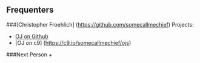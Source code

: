 Frequenters
-----------

###[Christopher Froehlich] (https://github.com/somecallmechief) Projects:
+ [OJ on Github](https://github.com/somecallmechief/oj)
+ [OJ on c9] (https://c9.io/somecallmechief/ojs)
 
###Next Person
+
